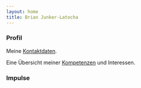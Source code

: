```yaml
---
layout: home
title: Brian Junker-Latocha
---
```

### Profil

Meine <a href="/contact">Kontaktdaten</a>.

Eine Übersicht meiner <a href="/competencies">Kompetenzen</a> und Interessen.
      
<!-- ### Portfolio -->

### Impulse